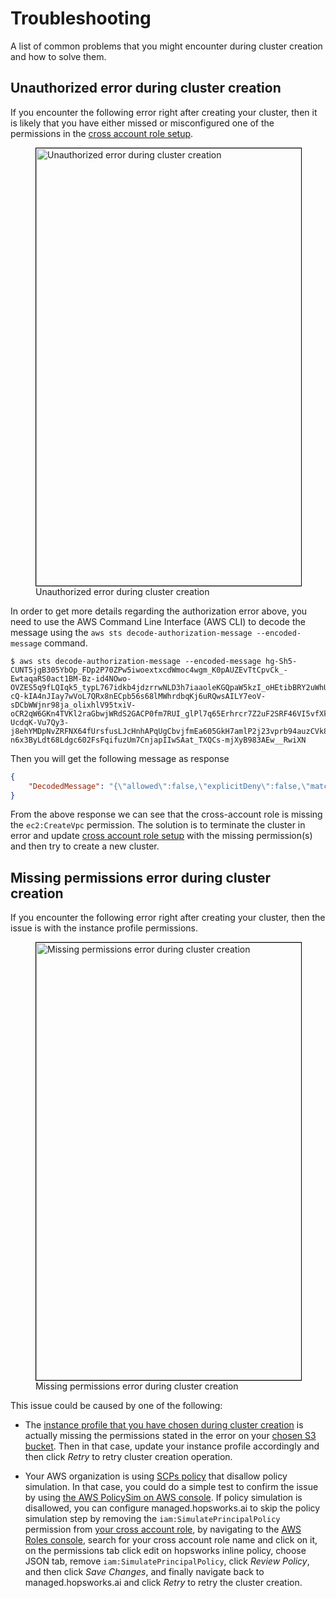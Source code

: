 # Troubleshooting

A list of common problems that you might encounter during cluster creation and how to solve them. 

## Unauthorized error during cluster creation

If you encounter the following error right after creating your cluster, then it is likely that you have either missed or misconfigured one of the permissions in the [cross account role setup](../getting_started/#step-1-connecting-your-aws-account). 

<p align="center">
  <figure>
    <img style="border: 1px solid #000;width:700px" src="../../../assets/images/setup_installation/managed/aws/troubleshooting-unauthorized-error.png" alt="Unauthorized error during cluster creation">
    <figcaption>Unauthorized error during cluster creation</figcaption>
  </figure>
</p>

In order to get more details regarding the authorization error above, you need to use the AWS Command Line Interface (AWS CLI) to decode the message using the `aws sts decode-authorization-message --encoded-message` command.

```
$ aws sts decode-authorization-message --encoded-message hg-Sh5-CUNT5jgB305YbOp_FDp2P70ZPw5iwoextxcdWmoc4wgm_K0pAUZEvTtCpvCk_-EwtaqaRS0act1BM-Bz-id4NOwo-OVZES5q9fLQIqk5_typL767idkb4jdzrrwNLD3h7iaaoleKGQpaW5kzI_oHEtibBRY2uWhU07oiwDHOAwb-cQ-kIA4nJIay7wVoL7QRx8nECpb56s68lMWhrdbqKj6uRQwsAILY7eoV-sDCbWWjnr98ja_olixhlV95txiV-oCR2qW6GKn4TVKl2raGbwjWRdS2GACP0fm7RUI_glPl7q65Erhrcr7Z2uF2SRF46VI5vfXkjXxv58e0x6SSRmKXF397e4QpPM6RyopmgDa9sSWAbkBxC86O9b30l47GX9w98trc76jsfU-UcdqK-Vu7Qy3-j8ehYMDpNvZRFNX64fUrsfusLJcHnhAPqUgCbvjfmEa605GkH7amlP2j23vprb94auzCVk8rgVkrSrBMek6YlWA0nzXtSjq8mVAvFE-n6x3ByLdt68Ldgc602FsFqifuzUm7CnjapIIwSAat_TXQCs-mjXyB983AEw__RwiXN
```

Then you will get the following message as response 
```json
{
    "DecodedMessage": "{\"allowed\":false,\"explicitDeny\":false,\"matchedStatements\":{\"items\":[]},\"failures\":{\"items\":[]},\"context\":{\"principal\":{\"id\":\"AROA27VDEGQLGDB4JOSOI:1f708920-18a6-11ed-8dd4-f162dca8fc19\",\"arn\":\"arn:aws:sts::xxxxx:assumed-role/cross-acount-role/1f708920-18a6-11ed-8dd4-f162dca8fc19\"},\"action\":\"ec2:CreateVpc\",\"resource\":\"arn:aws:ec2:us-east-2:xxxxx:vpc/*\",\"conditions\":{\"items\":[{\"key\":\"aws:Region\",\"values\":{\"items\":[{\"value\":\"us-east-2\"}]}},{\"key\":\"aws:Service\",\"values\":{\"items\":[{\"value\":\"ec2\"}]}},{\"key\":\"aws:Resource\",\"values\":{\"items\":[{\"value\":\"vpc/*\"}]}},{\"key\":\"aws:Type\",\"values\":{\"items\":[{\"value\":\"vpc\"}]}},{\"key\":\"aws:Account\",\"values\":{\"items\":[{\"value\":\"xxxxxx\"}]}},{\"key\":\"ec2:VpcID\",\"values\":{\"items\":[{\"value\":\"*\"}]}},{\"key\":\"aws:ARN\",\"values\":{\"items\":[{\"value\":\"arn:aws:ec2:us-east-2:xxxx:vpc/*\"}]}}]}}}"
}
```

From the above response we can see that the cross-account role is missing the `ec2:CreateVpc` permission. The solution is to terminate the cluster in error and update [cross account role setup](../getting_started/#step-1-connecting-your-aws-account) with the missing permission(s) and then try to create a new cluster.

## Missing permissions error during cluster creation

If you encounter the following error right after creating your cluster, then the issue is with the instance profile permissions.  

<p align="center">
  <figure>
    <img style="border: 1px solid #000;width:700px" src="../../../assets/images/setup_installation/managed/aws/troubleshooting-missing-permissions-error.png" alt="Missing permissions error during cluster creation">
    <figcaption>Missing permissions error during cluster creation</figcaption>
  </figure>
</p>

This issue could be caused by one of the following:

* The [instance profile that you have chosen during cluster creation](../cluster_creation/#step-5-select-the-instance-profile) is actually missing the permissions stated in the error  on your [chosen S3 bucket](../cluster_creation/#step-2-setting-the-general-information). Then in that case, update your instance profile accordingly and then click *Retry* to retry cluster creation operation. 

* Your AWS organization is using [SCPs policy](https://docs.aws.amazon.com/organizations/latest/userguide/orgs_manage_policies_scps.html) that disallow policy simulation. In that case, you could do a simple test to confirm the issue by using [the AWS PolicySim on AWS console](https://docs.aws.amazon.com/IAM/latest/UserGuide/access_policies_testing-policies.html). If policy simulation is disallowed, you can configure managed.hopsworks.ai to skip the policy simulation step by removing the `iam:SimulatePrincipalPolicy` permission from [your cross account role](../getting_started/#step-1-connecting-your-aws-account), by navigating to the [AWS Roles console](https://us-east-1.console.aws.amazon.com/iamv2/home#/roles), search for your cross account role name and click on it, on the permissions tab click edit on hopsworks inline policy, choose JSON tab, remove `iam:SimulatePrincipalPolicy`, click *Review Policy*, and then click *Save Changes*, and finally navigate back to managed.hopsworks.ai and click *Retry* to retry the cluster creation.
